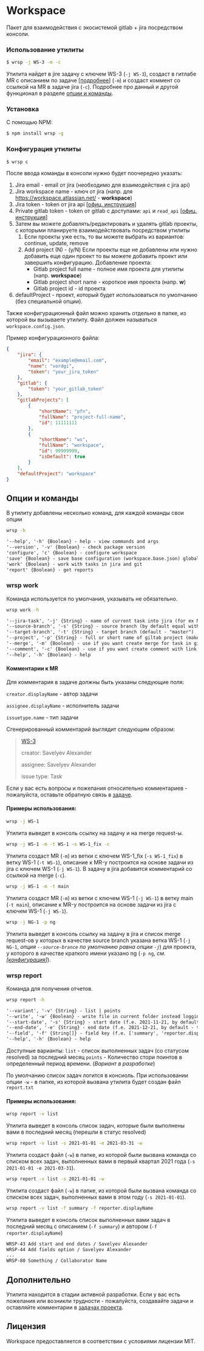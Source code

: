 # Workspace

Пакет для взаимодействия с экосистемой gitlab + jira посредством консоли.

### Использование утилиты
```bash
$ wrsp -j WS-3 -m -c
```

Утилита найдет в jire задачу с ключем WS-3 (`-j WS-3`), создаст в гитлабе MR с описанием по задаче [[подробнее](#%D0%BA%D0%BE%D0%BC%D0%BC%D0%B5%D0%BD%D1%82%D0%B0%D1%80%D0%B8%D0%B8-%D0%BA-mr)] (`-m`) и создаст коммент со ссылкой на MR в задаче jira (`-c`). Подробнее про данный и другой функционал в разделе [опции и команды](#%D0%BE%D0%BF%D1%86%D0%B8%D0%B8-%D0%B8-%D0%BA%D0%BE%D0%BC%D0%B0%D0%BD%D0%B4%D1%8B).

### Установка

С помощью NPM:
```bash
$ npm install wrsp -g
```

### Конфигурация утилиты

```bash
$ wrsp c
```

После ввода команды в консоли нужно будет поочередно указать:
1. Jira email - email от jira (необходимо для взаимодействия с jira api)
1. Jira workspace name - ключ от jira (напр. для https://workspace.atlassian.net/ - **workspace**)
1. Jira token - token от jira api [[офиц. инструкция](https://support.atlassian.com/atlassian-account/docs/manage-api-tokens-for-your-atlassian-account/)]
1. Private gitlab token - token от gitlab с доступами: `api` и `read_api` [[офиц. инструкция](https://docs.gitlab.com/ee/user/profile/personal_access_tokens.html)]
1. Затем вы можете добавлять/редактировать и удалять gitlab проекты, с которыми планируете взаимодействовать посредством утилиты
    1. Если проекты уже есть, то вы можете выбрать из вариантов: continue, update, remove
    1. Add project (N) - (y/N) Если проекты еще не добавлены или нужно добавить еще один проект то вы можете добавить проект или завершить конфигурацию. Добавление проекта:
        * Gitlab project full name - полное имя проекта для утилиты (напр. **workspace**)
        * Gitlab project short name - короткое имя проекта (напр. **w**)
        * Gitlab project id - id проекта
1. defaultProject - проект, который будет использоваться по умолчанию (без специальной опции).

Также конфигурационный файл можно хранить отдельно в папке, из которой вы вызываете утилиту. Файл должен называться `workspace.config.json`.

Пример конфигурационного файла:

```json
{
	"jira": {
		"email": "example@email.com",
		"name": "vordgi",
		"token": "your_jira_token"
	},
	"gitlab": {
		"token": "your_gitlab_token"
	},
	"gitlabProjects": [
		{
			"shortName": "pfn",
			"fullName": "project-full-name",
			"id": 11111111
		},
		{
			"shortName": "ws",
			"fullName": "workspace",
			"id": 99999999,
			"isDefault": true
		}
	],
	"defaultProject": "workspace"
}
```

## Опции и команды

В утилиту добавлены несколько команд, для каждой команды свои опции

```bash
wrsp -h
```
```txt
'--help', '-h' {Boolean} - help - view commands and args
'--version', '-v' {Boolean} - check package version
'configure', 'c' {Boolean} - configure workspace
'save' {Boolean} - save base configuration (workspace.base.json) globally
'work' {Boolean} - work with tasks in jira and git
'report' {Boolean} - get reports
```

### wrsp work

Команда используется по умолчания, указывать не обязательно.

```bash
wrsp work -h
```
```txt
'--jira-task', '-j' {String} - name of current task into jira (for ex NT-2020)
'--source-branch', '-s' {String} - source branch (by default equal with --jira-task oprion)
'--target-branch', '-t' {String} - target branch (default - "master")
'--project', '-p' {String} - full or short name of giltab project (make sure, that you add them into config)
'--merge', '-m' {Boolean} - use if you want create merge for task in gitlab
'--comment', '-c' {Boolean} - use if you want create comment with link to current mr (only with -m flag)
'--help', '-h' {Boolean} - help
```

#### Комментарии к MR
Для комментария в задаче должны быть указаны следующие поля:

`creator.displayName` - автор задачи

`assignee.displayName` - исполнитель задачи

`issuetype.name` - тип задачи

Сгенерированный комментарий выглядит следующим образом:

> [WS-3](https://vordgi.atlassian.net/browse/WS-3)
> 
> creator: Savelyev Alexander
> 
> assignee: Savelyev Alexander
> 
> issue type: Task

Если у вас есть вопросы и пожелания относительно комментариев - пожалуйста, оставьте обратную связь в [задаче](https://github.com/vordgi/workspace/issues/2).

#### Примеры использования:

```bash
wrsp -j WS-1
```
Утилита выведет в консоль ссылку на задачу и на merge request-ы.

```bash
wrsp -j WS-1 -m -t WS-1 -s WS-1_fix -c
```
Утилита создаст MR (`-m`) из ветки с ключем WS-1_fix (`-s WS-1_fix`) в ветку WS-1 (`-t WS-1`), описание к MR-у построится на основе задачи из jira с ключем WS-1 (`-j WS-1`). В задачу в jira добавится комментарий со ссылкой на merge (`-c`).

```bash
wrsp -j WS-1 -m -t main
```
Утилита создаст MR (`-m`) из ветки с ключем WS-1 (`-j WS-1`) в ветку main (`-t main`), описание к MR-у построится на основе задачи из jira с ключем WS-1 (`-j WS-1`).

```bash
wrsp -j NG-1 -p ng
```
Утилита выведет в консоль ссылку на задачу в jira и список merge request-ов у которых в качестве source branch указана ветка WS-1 (`-j NG-1`, *опция `--source-brance` по умолчанию равна опции `-j`*) для проекта, у которого в качестве краткого имени указано ng (`-p ng`, *см. [[конфигурация](#%D0%BA%D0%BE%D0%BD%D1%84%D0%B8%D0%B3%D1%83%D1%80%D0%B0%D1%86%D0%B8%D1%8F-%D1%83%D1%82%D0%B8%D0%BB%D0%B8%D1%82%D1%8B)]*).

### wrsp report

Команда для получения отчетов.

```bash
wrsp report -h
```
```txt
'--variant', '-v' {String} - list | points
'--write', '-w' {Boolean} - write file in current folder instead logging.
'--start-date', '-s' {String} - start date (f.e. 2021-11-21, by default - exactly a month ago)
'--end-date', '-e' {String} - end date (f.e. 2021-12-21, by default - today date)
'--field', '-f' {String[]} - field key (f.e. ['summary', 'reporter.displayName'], by default - ['summary'])
'--help', '-h' {Boolean} - help
```

Доступные варианты:
`list` - список выполненных задач (со статусом resolved) за последний месяц
`points` - Количество стори поинтов в определенный период времени. (*Вариант в разработке*)

По умолчанию список задач логится в консиоль. При использовании опции `-w` - в папке, из которой вызвана утилита будет создан файл `report.txt`

#### Примеры использования:

```bash
wrsp report -v list
```
Утилита выведет в консоль список задач, которые были выполнены вами в последний месяц (перешли в статус resolved)

```bash
wrsp report -v list -s 2021-01-01 -e 2021-03-31 -w
```
Утилита создаст файл (`-w`) в папке, из которой были вызвана команда со списком всех задач, выполненных вами в первый квартал 2021 года (`-s 2021-01-01 -e 2021-03-31`).

```bash
wrsp report -v list -s 2021-01-01 -w
```
Утилита создаст файл (`-w`) в папке, из которой были вызвана команда со списком всех задач, выполненных вами в этом году (`-s 2021-01-01`).

```bash
wrsp report -v list -f summary -f reporter.displayName
```
Утилита выведет в консоль список выполненных вами задач в последний месяц с описанием (`-f summary`) и автором (`-f reporter.displayName`)
```bash
WRSP-43 Add start and end dates / Savelyev Alexander
WRSP-44 Add fields option / Savelyev Alexander
...
WRSP-80 Something / Collaborator Name
```

## Дополнительно
Утилита находится в стадии активной разработки. Если у вас есть пожелания или возникли трудности - пожалуйста, создавайте задачи и оставляйте комментарии в [задачах проекта](https://github.com/vordgi/workspace/issues).

## Лицензия
Workspace предоставляется в соответствии с условиями лицензии MIT.
